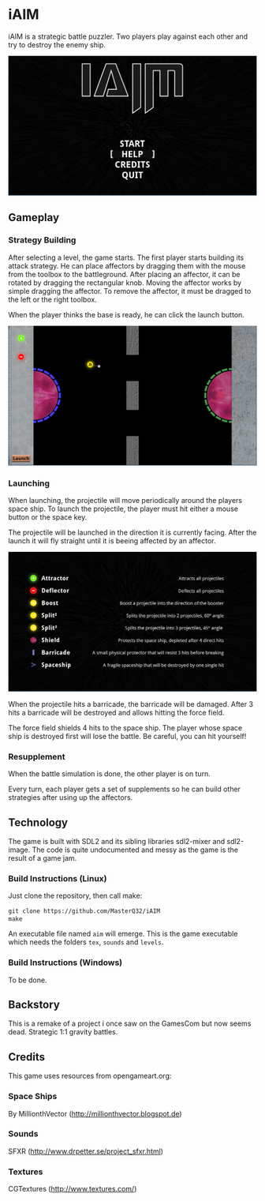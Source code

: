 # iAIM

iAIM is a strategic battle puzzler. Two players play against each other and try to destroy the enemy ship.

![](https://raw.githubusercontent.com/MasterQ32/iAIM/master/screenshots/mainmenu.png)

## Gameplay

### Strategy Building
After selecting a level, the game starts. The first player starts building its attack strategy. He can place affectors by dragging them with the mouse from the toolbox to the
battleground. After placing an affector, it can be rotated by dragging the rectangular knob. Moving the affector works by simple dragging the affector. To remove the affector, it must be dragged to the left or the right toolbox. 

When the player thinks the base is ready, he can click the launch button.

![](https://raw.githubusercontent.com/MasterQ32/iAIM/master/screenshots/building.png)

### Launching
When launching, the projectile will move periodically around the players space ship. To launch the projectile, the player must hit either a mouse button or the space key.

The projectile will be launched in the direction it is currently facing. After the launch it will fly straight until it is beeing affected by an affector.

![](https://raw.githubusercontent.com/MasterQ32/iAIM/master/screenshots/help.png)

When the projectile hits a barricade, the barricade will be damaged. After 3 hits a barricade will be destroyed and allows hitting the force field.

The force field shields 4 hits to the space ship. The player whose space ship is destroyed first will lose the battle. Be careful, you can hit yourself!

### Resupplement
When the battle simulation is done, the other player is on turn.

Every turn, each player gets a set of supplements so he can build other strategies after using up the affectors.

## Technology
The game is built with SDL2 and its sibling libraries sdl2-mixer and sdl2-image.
The code is quite undocumented and messy as the game is the result of a game jam.

### Build Instructions (Linux)
Just clone the repository, then call make:

	git clone https://github.com/MasterQ32/iAIM
	make

An executable file named `aim` will emerge. This is the game executable which needs the folders `tex`, `sounds` and `levels`.

### Build Instructions (Windows)
To be done.

## Backstory
This is a remake of a project i once saw on the GamesCom but now seems dead. Strategic 1:1 gravity battles.

## Credits
This game uses resources from opengameart.org:

### Space Ships
By MillionthVector (http://millionthvector.blogspot.de)

### Sounds
SFXR (http://www.drpetter.se/project_sfxr.html)

### Textures
CGTextures (http://www.textures.com/)